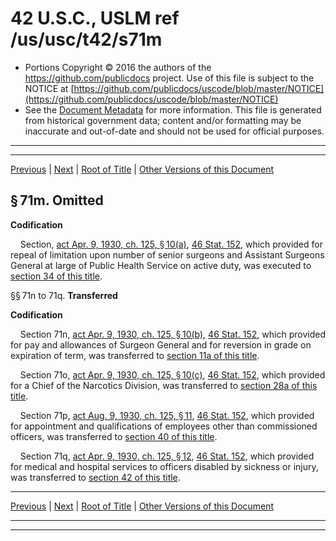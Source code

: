 ---
---

# 42 U.S.C., USLM ref /us/usc/t42/s71m

* Portions Copyright © 2016 the authors of the https://github.com/publicdocs project.
  Use of this file is subject to the NOTICE at [https://github.com/publicdocs/uscode/blob/master/NOTICE](https://github.com/publicdocs/uscode/blob/master/NOTICE)
* See the [Document Metadata](././../../../..//README.md) for more information.
  This file is generated from historical government data; content and/or formatting may be inaccurate and out-of-date and should not be used for official purposes.

----------
----------

[Previous](./../../../..//us/usc/t42/ch1A/m__us_usc_t42_ch1A.md) | [Next](./../../../..//us/usc/t42/ch1A/m__us_usc_t42_s71r.md) | [Root of Title](./../../../../) | [Other Versions of this Document](https://publicdocs.github.io/go/links?ns=uslm&ref=%2Fus%2Fusc%2Ft42%2Fs71m)

## § 71m. Omitted

 __Codification__ 

    Section, [act Apr. 9, 1930, ch. 125, § 10(a)][/us/act/1930-04-09/ch125/s10/a], [46 Stat. 152][/us/stat/46/152], which provided for repeal of limitation upon number of senior surgeons and Assistant Surgeons General at large of Public Health Service on active duty, was executed to [section 34 of this title][/us/usc/t42/s34].

§§ 71n to 71q. __Transferred__ 

 __Codification__ 

    Section 71n, [act Apr. 9, 1930, ch. 125, § 10(b)][/us/act/1930-04-09/ch125/s10/b], [46 Stat. 152][/us/stat/46/152], which provided for pay and allowances of Surgeon General and for reversion in grade on expiration of term, was transferred to [section 11a of this title][/us/usc/t42/s11a].

    Section 71o, [act Apr. 9, 1930, ch. 125, § 10(c)][/us/act/1930-04-09/ch125/s10/c], [46 Stat. 152][/us/stat/46/152], which provided for a Chief of the Narcotics Division, was transferred to [section 28a of this title][/us/usc/t42/s28a].

    Section 71p, [act Aug. 9, 1930, ch. 125, § 11][/us/act/1930-08-09/ch125/s11], [46 Stat. 152][/us/stat/46/152], which provided for appointment and qualifications of employees other than commissioned officers, was transferred to [section 40 of this title][/us/usc/t42/s40].

    Section 71q, [act Apr. 9, 1930, ch. 125, § 12][/us/act/1930-04-09/ch125/s12], [46 Stat. 152][/us/stat/46/152], which provided for medical and hospital services to officers disabled by sickness or injury, was transferred to [section 42 of this title][/us/usc/t42/s42].

----------

[Previous](./../../../..//us/usc/t42/ch1A/m__us_usc_t42_ch1A.md) | [Next](./../../../..//us/usc/t42/ch1A/m__us_usc_t42_s71r.md) | [Root of Title](./../../../../) | [Other Versions of this Document](https://publicdocs.github.io/go/links?ns=uslm&ref=%2Fus%2Fusc%2Ft42%2Fs71m)

----------
----------

[/us/act/1930-04-09/ch125/s10/a]: https://publicdocs.github.io/go/links?ns=uslm&ref=%2Fus%2Fact%2F1930-04-09%2Fch125%2Fs10%2Fa
[/us/stat/46/152]: https://publicdocs.github.io/go/links?ns=uslm&ref=%2Fus%2Fstat%2F46%2F152
[/us/usc/t42/s34]: https://publicdocs.github.io/go/links?ns=uslm&ref=%2Fus%2Fusc%2Ft42%2Fs34
[/us/act/1930-04-09/ch125/s10/b]: https://publicdocs.github.io/go/links?ns=uslm&ref=%2Fus%2Fact%2F1930-04-09%2Fch125%2Fs10%2Fb
[/us/stat/46/152]: https://publicdocs.github.io/go/links?ns=uslm&ref=%2Fus%2Fstat%2F46%2F152
[/us/usc/t42/s11a]: https://publicdocs.github.io/go/links?ns=uslm&ref=%2Fus%2Fusc%2Ft42%2Fs11a
[/us/act/1930-04-09/ch125/s10/c]: https://publicdocs.github.io/go/links?ns=uslm&ref=%2Fus%2Fact%2F1930-04-09%2Fch125%2Fs10%2Fc
[/us/stat/46/152]: https://publicdocs.github.io/go/links?ns=uslm&ref=%2Fus%2Fstat%2F46%2F152
[/us/usc/t42/s28a]: https://publicdocs.github.io/go/links?ns=uslm&ref=%2Fus%2Fusc%2Ft42%2Fs28a
[/us/act/1930-08-09/ch125/s11]: https://publicdocs.github.io/go/links?ns=uslm&ref=%2Fus%2Fact%2F1930-08-09%2Fch125%2Fs11
[/us/stat/46/152]: https://publicdocs.github.io/go/links?ns=uslm&ref=%2Fus%2Fstat%2F46%2F152
[/us/usc/t42/s40]: https://publicdocs.github.io/go/links?ns=uslm&ref=%2Fus%2Fusc%2Ft42%2Fs40
[/us/act/1930-04-09/ch125/s12]: https://publicdocs.github.io/go/links?ns=uslm&ref=%2Fus%2Fact%2F1930-04-09%2Fch125%2Fs12
[/us/stat/46/152]: https://publicdocs.github.io/go/links?ns=uslm&ref=%2Fus%2Fstat%2F46%2F152
[/us/usc/t42/s42]: https://publicdocs.github.io/go/links?ns=uslm&ref=%2Fus%2Fusc%2Ft42%2Fs42


